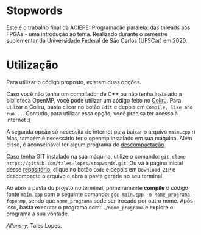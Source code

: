 # Stopwords

Este é o trabalho final da ACIEPE: Programação paralela: das threads aos FPGAs - uma introdução ao tema. Realizado durante o semestre suplementar da Universidade Federal de São Carlos (UFSCar) em 2020.

# Utilização

Para utilizar o código proposto, existem duas opções.

Caso você não tenha um compilador de C++ ou não tenha instalado a biblioteca OpenMP, você pode utilizar um código feito no <a href = "https://coliru.stacked-crooked.com/a/eeb7769eeebb1b5d">Coliru</a>. Para utilizar o Coliru, basta clicar no botão `Edit` e depois em `Compile, like and run...`. Contudo, para utilizar essa opção, você precisa ter acesso à internet :(

A segunda opção só necessita de internet para baixar o arquivo `main.cpp` :) Mas, também é necessário ter o openmp instalado em sua máquina. Além disso, é aconselhável ter algum programa de <a href = "https://www.win-rar.com/start.html?&L=0">descompactação</a>.

Caso tenha GIT instalado na sua máquina, utilize o comando: `git clone https://github.com/tales-lopes/stopwords.git`. 
Ou vá à página inicial desse <a href = "https://github.com/tales-lopes/stopwords">repositório</a>, clique no botão `Code` e depois em `Download ZIP` e descompacte o arquivo e abra a pasta gerada no seu terminal. 

Ao abrir a pasta do projeto no terminal, primeiramente <b>compile</b> o código fonte `main.cpp` com o seguinte comando: `gcc main.cpp -o nome_programa -fopenmp`, sendo que `nome_programa` pode ser trocado por outro nome. Após isso, basta executar o programa com: `./nome_programa` e explore o programa à sua vontade.

<i>Allons-y,</i>
Tales Lopes.
